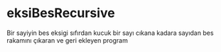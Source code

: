 # eksiBesRecursive
Bir sayiyin bes eksigi sıfırdan kucuk bir sayı cıkana kadara sayıdan bes rakamını çıkaran ve geri ekleyen program
